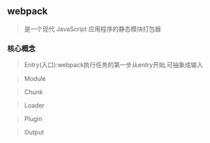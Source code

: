 ## webpack 

>是一个现代 JavaScript 应用程序的静态模块打包器

### 核心概念

>Entry(入口):webpack执行任务的第一步从entry开始,可抽象成输入

>Module

>Chunk

>Loader

>Plugin

>Output
